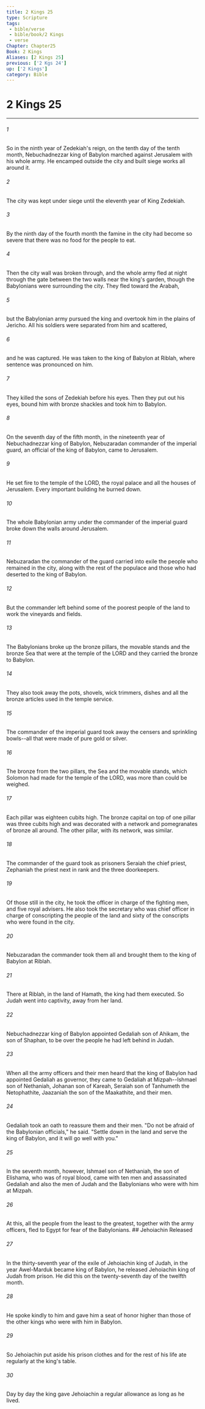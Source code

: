 ```yaml
---
title: 2 Kings 25
type: Scripture
tags:
 - bible/verse
 - bible/book/2 Kings
 - verse
Chapter: Chapter25
Book: 2 Kings
Aliases: [2 Kings 25]
previous: ['2 Kgs 24']
up: ['2 Kings']
category: Bible
---
```

# 2 Kings 25

***


###### 1 
So in the ninth year of Zedekiah's reign, on the tenth day of the tenth month, Nebuchadnezzar king of Babylon marched against Jerusalem with his whole army. He encamped outside the city and built siege works all around it. 

###### 2 
The city was kept under siege until the eleventh year of King Zedekiah. 

###### 3 
By the ninth day of the fourth month the famine in the city had become so severe that there was no food for the people to eat. 

###### 4 
Then the city wall was broken through, and the whole army fled at night through the gate between the two walls near the king's garden, though the Babylonians were surrounding the city. They fled toward the Arabah, 

###### 5 
but the Babylonian army pursued the king and overtook him in the plains of Jericho. All his soldiers were separated from him and scattered, 

###### 6 
and he was captured. He was taken to the king of Babylon at Riblah, where sentence was pronounced on him. 

###### 7 
They killed the sons of Zedekiah before his eyes. Then they put out his eyes, bound him with bronze shackles and took him to Babylon. 

###### 8 
On the seventh day of the fifth month, in the nineteenth year of Nebuchadnezzar king of Babylon, Nebuzaradan commander of the imperial guard, an official of the king of Babylon, came to Jerusalem. 

###### 9 
He set fire to the temple of the LORD, the royal palace and all the houses of Jerusalem. Every important building he burned down. 

###### 10 
The whole Babylonian army under the commander of the imperial guard broke down the walls around Jerusalem. 

###### 11 
Nebuzaradan the commander of the guard carried into exile the people who remained in the city, along with the rest of the populace and those who had deserted to the king of Babylon. 

###### 12 
But the commander left behind some of the poorest people of the land to work the vineyards and fields. 

###### 13 
The Babylonians broke up the bronze pillars, the movable stands and the bronze Sea that were at the temple of the LORD and they carried the bronze to Babylon. 

###### 14 
They also took away the pots, shovels, wick trimmers, dishes and all the bronze articles used in the temple service. 

###### 15 
The commander of the imperial guard took away the censers and sprinkling bowls--all that were made of pure gold or silver. 

###### 16 
The bronze from the two pillars, the Sea and the movable stands, which Solomon had made for the temple of the LORD, was more than could be weighed. 

###### 17 
Each pillar was eighteen cubits high. The bronze capital on top of one pillar was three cubits high and was decorated with a network and pomegranates of bronze all around. The other pillar, with its network, was similar. 

###### 18 
The commander of the guard took as prisoners Seraiah the chief priest, Zephaniah the priest next in rank and the three doorkeepers. 

###### 19 
Of those still in the city, he took the officer in charge of the fighting men, and five royal advisers. He also took the secretary who was chief officer in charge of conscripting the people of the land and sixty of the conscripts who were found in the city. 

###### 20 
Nebuzaradan the commander took them all and brought them to the king of Babylon at Riblah. 

###### 21 
There at Riblah, in the land of Hamath, the king had them executed. So Judah went into captivity, away from her land. 

###### 22 
Nebuchadnezzar king of Babylon appointed Gedaliah son of Ahikam, the son of Shaphan, to be over the people he had left behind in Judah. 

###### 23 
When all the army officers and their men heard that the king of Babylon had appointed Gedaliah as governor, they came to Gedaliah at Mizpah--Ishmael son of Nethaniah, Johanan son of Kareah, Seraiah son of Tanhumeth the Netophathite, Jaazaniah the son of the Maakathite, and their men. 

###### 24 
Gedaliah took an oath to reassure them and their men. "Do not be afraid of the Babylonian officials," he said. "Settle down in the land and serve the king of Babylon, and it will go well with you." 

###### 25 
In the seventh month, however, Ishmael son of Nethaniah, the son of Elishama, who was of royal blood, came with ten men and assassinated Gedaliah and also the men of Judah and the Babylonians who were with him at Mizpah. 

###### 26 
At this, all the people from the least to the greatest, together with the army officers, fled to Egypt for fear of the Babylonians. ## Jehoiachin Released 

###### 27 
In the thirty-seventh year of the exile of Jehoiachin king of Judah, in the year Awel-Marduk became king of Babylon, he released Jehoiachin king of Judah from prison. He did this on the twenty-seventh day of the twelfth month. 

###### 28 
He spoke kindly to him and gave him a seat of honor higher than those of the other kings who were with him in Babylon. 

###### 29 
So Jehoiachin put aside his prison clothes and for the rest of his life ate regularly at the king's table. 

###### 30 
Day by day the king gave Jehoiachin a regular allowance as long as he lived. 
